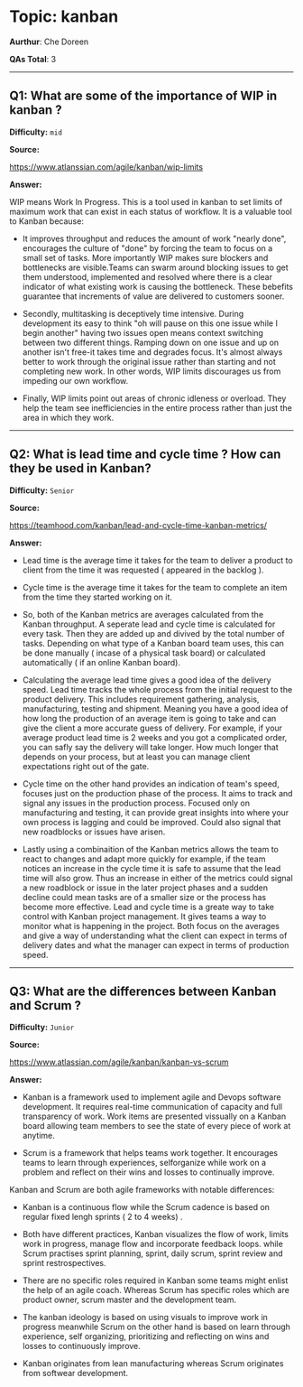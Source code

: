 # Topic: kanban

**Aurthur**: Che Doreen

**QAs Total**: 3

---

## Q1: What are some of the importance of WIP in kanban ?

**Difficulty:** `mid`

**Source:**

https://www.atlanssian.com/agile/kanban/wip-limits 

**Answer:**

WIP means Work In Progress. This is a tool used in kanban to set limits of maximum work that can exist in each status of workflow. It is a valuable tool to Kanban because:

*  It improves throughput and reduces the amount of work "nearly done", encourages the culture of "done" by forcing the team to focus on a small set of tasks. More importantly WIP makes sure blockers and bottlenecks are visible.Teams can swarm around blocking issues to get them understood, implemented and resolved where there is a clear indicator of what existing work is causing the bottleneck. These bebefits guarantee that increments of value are delivered to customers sooner.

* Secondly, multitasking is deceptively time intensive. During development its easy to think "oh will pause on this one issue while I begin another" having two issues open means context switching between two different things. Ramping down on one issue and up on another isn't free-it takes time and degrades focus. It's almost always better to work through the original issue rather than starting and not completing new work. In other words, WIP limits discourages us from impeding our own workflow.

* Finally, WIP limits point out areas of chronic idleness or overload. They help the team see inefficiencies in the entire process rather than just the area in which they work.

---

## Q2: What is lead time and cycle time ? How can they be used in Kanban?

**Difficulty:** `Senior`

**Source:**

https://teamhood.com/kanban/lead-and-cycle-time-kanban-metrics/

**Answer:**

* Lead time is the average time it takes for the team to deliver a product to client from the time it was requested ( appeared in the backlog ).

* Cycle time is the average time it takes for the team to complete an item from the time they started working on it.

* So, both of the Kanban metrics are averages calculated from the Kanban throughput. A seperate lead and cycle time is calculated for every task. Then they are added up and divived by the total number of tasks. Depending on what type of a Kanban board team uses, this can be done manually ( incase of a physical task board) or calculated automatically ( if an online Kanban board).

* Calculating the average lead time gives a good idea of the delivery speed. Lead time tracks the whole process from the initial request to the product delivery. This includes requirement gathering, analysis, manufacturing, testing and shipment. Meaning you have a good idea of how long the production of an average item is going to take and can give the client a more accurate guess of delivery. For example, if your average product lead time is 2 weeks and you got a complicated order, you can safly say the delivery will take longer. How much longer that depends on your process, but at least you can manage client expectations right out of the gate. 

* Cycle time on the other hand provides an indication of team's speed, focuses just on the production phase of the process. It aims to track and signal any issues in the production process. Focused only on manufacturing and testing, it can provide great insights into where your own process is lagging and could be improved. Could also signal that new roadblocks or issues have arisen.

* Lastly using a combinaition of the Kanban metrics allows the team to react to changes and adapt more quickly for example, if the team notices an increase in the cycle time it is safe to assume that the lead time will also grow. Thus an increase in either of the metrics could signal a new roadblock or issue in the later project phases and a sudden decline could mean tasks are of a smaller size or the process has become more effective. Lead and cycle time is a greate way to take control with Kanban project management. It gives teams a way to monitor what is happening in the project. Both focus on the averages and give a way of understanding what the client can expect in terms of delivery dates and what the manager can expect in terms of production speed.

---

## Q3: What are the differences between Kanban and Scrum ?

**Difficulty:** `Junior`

**Source:**

https://www.atlassian.com/agile/kanban/kanban-vs-scrum

**Answer:**

* Kanban is a framework used to implement agile and Devops software development. It requires real-time communication of capacity and full transparency of work. Work items are presented vissually on a Kanban board allowing team members to see the state of every piece of work at anytime.

* Scrum is a framework that helps teams work together. It encourages teams to learn through experiences, selforganize while work on a problem and reflect on their wins and losses to continually improve.

Kanban and Scrum are both agile frameworks with notable differences:

* Kanban is a continuous flow while the Scrum cadence is based on regular fixed lengh sprints ( 2 to 4 weeks) .

* Both have different practices, Kanban visualizes the flow of work, limits work in progress, manage flow and incorporate feedback loops. while Scrum practises sprint planning, sprint, daily scrum, sprint review and sprint restrospectives.

* There are no specific roles required in Kanban some teams might enlist the help of an agile coach. Whereas Scrum has specific roles which are product owner, scrum master and the development team.

* The kanban ideology is based on using visuals to improve work in progress meanwhile Scrum on the other hand is based on learn through experience, self organizing, prioritizing and reflecting on wins and losses to continuously improve.

* Kanban originates from lean manufacturing whereas Scrum originates from softwear development.

